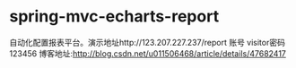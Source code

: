 # spring-mvc-echarts-report
自动化配置报表平台。演示地址http://123.207.227.237/report 账号 visitor密码123456
博客地址:http://blog.csdn.net/u011506468/article/details/47682417